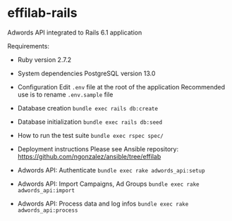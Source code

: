 # effilab-rails

Adwords API integrated to Rails 6.1 application

Requirements:

* Ruby version
2.7.2

* System dependencies
PostgreSQL version 13.0

* Configuration
Edit `.env` file at the root of the application
Recommended use is to rename `.env.sample` file

* Database creation
`bundle exec rails db:create`

* Database initialization
`bundle exec rails db:seed`

* How to run the test suite
`bundle exec rspec spec/`

* Deployment instructions
Please see Ansible repository:
https://github.com/ngonzalez/ansible/tree/effilab

* Adwords API: Authenticate
`bundle exec rake adwords_api:setup`

* Adwords API: Import Campaigns, Ad Groups
`bundle exec rake adwords_api:import`

* Adwords API: Process data and log infos
`bundle exec rake adwords_api:process`
